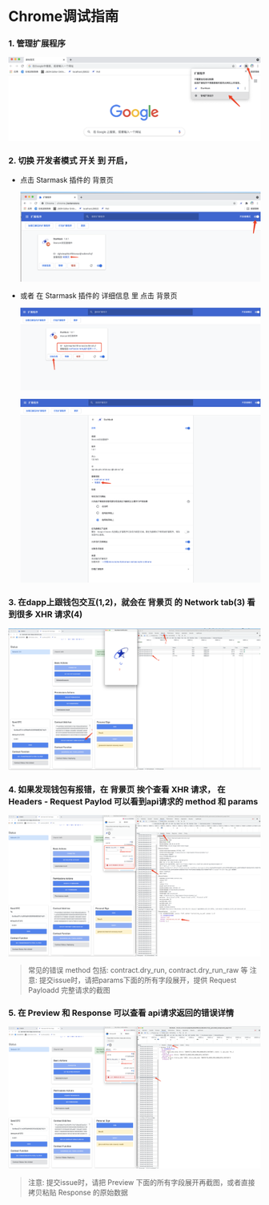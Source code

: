 # Chrome调试指南

### 1. 管理扩展程序 
    
![](./images/debug-1.png)

### 2. 切换 开发者模式 开关 到 开启，

* 点击 Starmask 插件的  背景页

    ![](./images/debug-2.png)

* 或者 在 Starmask 插件的 详细信息 里 点击  背景页

    ![](./images/debug-6.png)

    ![](./images/debug-7.png)

### 3. 在dapp上跟钱包交互(1,2)，就会在 背景页 的 Network tab(3) 看到很多 XHR 请求(4)
![](./images/debug-3.png)

### 4. 如果发现钱包有报错，在 背景页 挨个查看 XHR 请求， 在 Headers - Request Paylod 可以看到api请求的 method 和 params

![](./images/debug-4.png)

> 常见的错误 method 包括: contract.dry_run, contract.dry_run_raw 等
> 注意: 提交issue时，请把params下面的所有字段展开，提供 Request Payloadd 完整请求的截图

### 5. 在 Preview 和  Response 可以查看 api请求返回的错误详情

![](./images/debug-5.png)

> 注意: 提交issue时，请把 Preview 下面的所有字段展开再截图，或者直接拷贝粘贴 Response 的原始数据